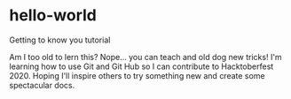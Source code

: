 # hello-world
Getting to know you tutorial

Am I too old to lern this? Nope... you can teach and old dog new tricks! 
I'm learning how to use Git and Git Hub so I can contribute to Hacktoberfest 2020. 
Hoping I'll inspire others to try something new and create some spectacular docs.
